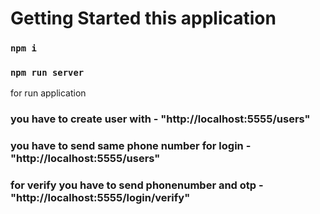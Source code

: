 # Getting Started this application


### `npm i`

### `npm run server`
for run application

### you have to create user with - "http://localhost:5555/users"
### you have to send same phone number for login - "http://localhost:5555/users"
### for verify you have to send phonenumber and otp - "http://localhost:5555/login/verify"



